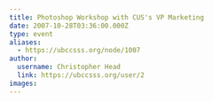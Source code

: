 ```yaml
---
title: Photoshop Workshop with CUS's VP Marketing 
date: 2007-10-28T03:36:00.000Z
type: event
aliases:
  - https://ubccsss.org/node/1007
author:
  username: Christopher Head
  link: https://ubccsss.org/user/2
images:
---
```


